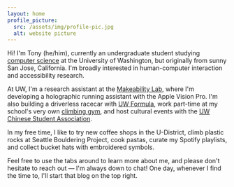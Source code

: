 ```yaml
---
layout: home
profile_picture:
  src: /assets/img/profile-pic.jpg
  alt: website picture
---
```


<p>
  Hi! I'm Tony (he/him), currently an undergraduate student studying <a href = "https://cs.washington.edu/">computer science</a> at the University of Washington, but originally from sunny San Jose, California. I'm broadly interested in human-computer interaction and accessibility research.
</p>

<p>
  At UW, I'm a research assistant at the <a href = "https://makeabilitylab.cs.washington.edu/">Makeability Lab</a>, where I'm developing a holographic running assistant with the Apple Vision Pro. I'm also building a driverless racecar with <a href = "https://www.uwformulamotorsports.com/">UW Formula</a>, work part-time at my school's very own <a href = "https://www.washington.edu/ima/uwild/climb-with-rec/climbing-spaces/crags-climbing-center/"> climbing gym</a>, and host cultural events with the <a href = "https://www.instagram.com/csauw/"> UW Chinese Student Association</a>.
</p>

<p>
  In my free time, I like to try new coffee shops in the U-District, climb plastic rocks at Seattle Bouldering Project, cook pastas, curate my Spotify playlists, and collect bucket hats with embroidered symbols.
</p>

<p>
  Feel free to use the tabs around to learn more about me, and please don't hesitate to reach out — I'm always down to chat! One day, whenever I find the time to, I'll start that blog on the top right.
</p>
